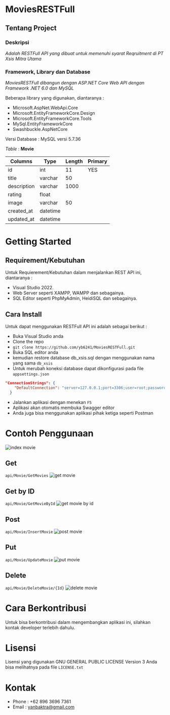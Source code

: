 # MoviesRESTFull

## Tentang Project
### Deskripsi
*Adalah RESTFull API yang dibuat untuk memenuhi syarat Reqruitment di PT Xsis Mitra Utama*

### Framework, Library dan Database
*MoviesRESTFull dibangun dengan ASP.NET Core Web API dengan Framework .NET 6.0 dan MySQL*

Beberapa library yang digunakan, diantaranya :
* Microsoft.AspNet.WebApi.Core
* Microsoft.EntityFrameworkCore.Design
* Microsoft.EntityFrameworkCore.Tools
* MySql.EntityFrameworkCore
* Swashbuckle.AspNetCore

Versi Database : MySQL versi 5.7.36

*Table* : **Movie**

| Columns     | Type        | Length | Primary |
| ----------- | ----------- | ------ | ------- |
| id          | int         | 11     | YES     |
| title       | varchar     | 50     |         |
| description | varchar     | 1000   |         |
| rating      | float       |        |         |
| image       | varchar     | 50     |         |
| created_at  | datetime    |        |         |
| updated_at  | datetime    |        |         |

# Getting Started
## Requirement/Kebutuhan
Untuk Requierement/Kebutuhan dalam menjalankan REST API ini, diantaranya :
* Visual Studio 2022.
* Web Server seperti XAMPP, WAMPP dan sebagainya.
* SQL Editor seperti PhpMyAdmin, HeidiSQL dan sebagainya.

## Cara Install
Untuk dapat menggunakan RESTFull API ini adalah sebagai berikut :
* Buka Visual Studio anda
* Clone the repo
* `git clone https://github.com/yb6241/MoviesRESTFull.git`
* Buka SQL editor anda
* kemudian restore database db_xsis.sql dengan menggunakan nama yang sama `db_xsis`
* Untuk merubah koneksi database dapat dikonfigurasi pada file `appsettings.json`
```json
"ConnectionStrings": {
    "DefaultConnection": "server=127.0.0.1;port=3306;user=root;password=;database=db_xsis;"
  }
```
* Jalankan aplikasi dengan menekan `F5`
* Aplikasi akan otomatis membuka Swagger editor
* Anda juga bisa menggunakan aplikasi pihak ketiga seperti Postman

# Contoh Penggunaan
![index movie](https://drive.google.com/file/d/1sU3FFApTOTfWIMqKEuxZZ2glq0LDJ85F/view?usp=sharing)
## Get
`api/Movie/GetMovies`
![get movie](https://drive.google.com/file/d/1-hHf6yx47OoccWX4Zyk2dikSge-el-EA/view?usp=sharing)

## Get by ID
`api/Movie/GetMovieById`
![get movie by id](https://drive.google.com/file/d/1gqZwzhDIDnu8oKWQTUBxepp3tvs7ujBs/view?usp=sharing)

## Post
`api/Movie/InsertMovie`
![post movie](https://drive.google.com/file/d/18nfVCiVwa6mVdAw74b00wEh42AdXJE43/view?usp=sharing)

## Put
`api/Movie/UpdateMovie`
![put movie](https://drive.google.com/file/d/1UGDhbLouGldbi040uLWOymfWeItcNN5I/view?usp=sharing)

## Delete
`api/Movie/DeleteMovie/{Id}`
![delete movie](https://drive.google.com/file/d/1JMKHgHx_0JXfqoyAjBz32-5TQ-UEBd8M/view?usp=sharing)

# Cara Berkontribusi
Untuk bisa berkontribusi dalam mengembangkan aplikasi ini, silahkan kontak developer terlebih dahulu.

# Lisensi
Lisensi yang digunakan GNU GENERAL PUBLIC LICENSE Version 3
Anda bisa melihatnya pada file `LICENSE.txt`

# Kontak
- Phone : +62 896 3696 7361
- Email : yanbaktra@gmail.com